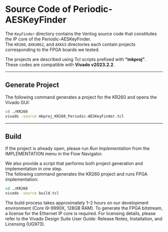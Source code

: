 # Source Code of Periodic-AESKeyFinder

The `KeyFinder` directory contains the Verilog source code that constitutes the IP core of the Periodic-AESKeyFinder.  
The `KR260`, `AXKU062`, and `AXKU3` directories each contain projects corresponding to the FPGA boards we tested.  

The projects are described using Tcl scripts prefixed with **“mkproj”**.  
These codes are compatible with **Vivado v2023.2.2**.  

---

## Generate Project 
The following command generates a project for the KR260 and opens the Vivado GUI:

```bash
cd ./KR260
vivado -source mkproj_KR260_Periodic-AESKeyFinder.tcl
```

---



## Build

If the project is already open, please run *Run Implementation* from the IMPLEMENTATION menu in the Flow Navigator.

We also provide a script that performs both project generation and implementation in one step.  
The following command generates the KR260 project and runs FPGA implementation:

```bash
cd ./KR260
vivado -source build.tcl
```

The build process takes approximately 1–2 hours on our development environment (Core i9-9990X, 128GB RAM).
To generate the FPGA bitstream, a license for the Ethernet IP core is required.
For licensing details, please refer to the Vivado Design Suite User Guide: Release Notes, Installation, and Licensing (UG973).

